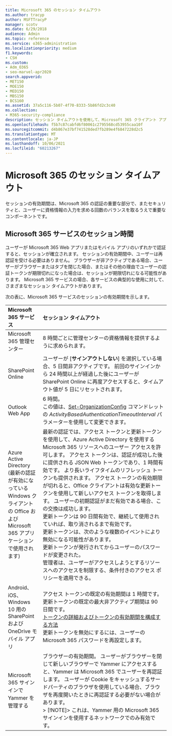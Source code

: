 ```yaml
---
title: Microsoft 365 のセッション タイムアウト
ms.author: tracyp
author: MSFTTracyP
manager: scotv
ms.date: 6/29/2018
audience: Admin
ms.topic: reference
ms.service: o365-administration
ms.localizationpriority: medium
f1.keywords:
- CSH
ms.custom:
- Adm_O365
- seo-marvel-apr2020
search.appverid:
- MET150
- MOE150
- MED150
- MBS150
- BCS160
ms.assetid: 37a5c116-5b07-4f70-8333-5b86fd2c3c40
ms.collection:
- M365-security-compliance
description: セッション タイムアウトを使用して、Microsoft 365 クライアント アプリのセキュリティとアクセスのしやすさのバランスをとる方法を学びます。
ms.openlocfilehash: f5b7c87cabfd6f80061c2795568cd53955caa10f
ms.sourcegitcommit: d4b867e37bf741528ded7fb289e4f6847228d2c5
ms.translationtype: MT
ms.contentlocale: ja-JP
ms.lasthandoff: 10/06/2021
ms.locfileid: "60213267"
---
```

# <a name="session-timeouts-for-microsoft-365"></a>Microsoft 365 のセッション タイムアウト

セッションの有効期間は、Microsoft 365 の認証の重要な部分で、またセキュリティと、ユーザーに資格情報の入力を求める回数のバランスを取るうえで重要なコンポーネントです。

## <a name="session-times-for-microsoft-365-services"></a>Microsoft 365 サービスのセッション時間

ユーザーが Microsoft 365 Web アプリまたはモバイル アプリのいずれかで認証すると、セッションが確立されます。 セッションの有効期間中、ユーザーは再認証を受ける必要はありません。 ブラウザーが非アクティブである場合、ユーザーがブラウザーまたはタブを閉じた場合、またはその他の理由でユーザーの認証トークンが期限切れになった場合は、セッションが期限切れになる可能性があります。 Microsoft 365 サービスの場合、各サービスの典型的な使用に対して、さまざまなセッション タイムアウトがあります。

次の表に、Microsoft 365 サービスのセッションの有効期間を示します。

| Microsoft 365 サービス | セッション タイムアウト |
|:-----|:-----|
|Microsoft 365 管理センター  <br/> |8 時間ごとに管理センターの資格情報を提供するように求められます。  <br/> |
|SharePoint Online  <br/> |ユーザーが [**サインアウトしない**] を選択している場合、5 日間非アクティブです。 前回のサインインから 24 時間以上が経過した後にユーザーが SharePoint Online に再度アクセスすると、タイムアウト値が 5 日にリセットされます。  <br/> |
|Outlook Web App  <br/> |6 時間。  <br/> この値は、[Set-OrganizationConfig](/powershell/module/exchange/set-organizationconfig) コマンドレットの _ActivityBasedAuthenticationTimeoutInterval_ パラメーターを使用して変更できます。  <br/> |
|Azure Active Directory  <br/> (最新の認証が有効になっている Windows クライアントの Office および Microsoft 365 アプリケーションで使用されます)  <br/> | 最新の認証では、アクセス トークンと更新トークンを使用して、Azure Active Directory を使用する Microsoft 365 リソースへのユーザー アクセスを許可します。 アクセス トークンは、認証が成功した後に提供される JSON Web トークンであり、1 時間有効です。 より長いライフタイムのリフレッシュ トークンも提供されます。 アクセス トークンの有効期限が切れると、Office クライアントは有効な更新トークンを使用して新しいアクセス トークンを取得します。 ユーザーの初期認証がまだ有効である場合、この交換は成功します。  <br/>  更新トークンは 90 日間有効で、継続して使用されていれば、取り消されるまで有効です。  <br/>  更新トークンは、次のような複数のイベントにより無効になる可能性があります。  <br/>  更新トークンが発行されてからユーザーのパスワードが変更された。  <br/>  管理者は、ユーザーがアクセスしようとするリソースへのアクセスを制限する、条件付きのアクセス ポリシーを適用できる。  <br/> |
|Android、iOS、Windows 10 用の SharePoint および OneDrive モバイル アプリ  <br/> |アクセス トークンの既定の有効期間は 1 時間です。 更新トークンの既定の最大非アクティブ期間は 90 日間です。  <br/> [トークンの詳細およびトークンの有効期間を構成する方法](/azure/active-directory/active-directory-configurable-token-lifetimes) <br/> 更新トークンを無効にするには、ユーザーの Microsoft 365 パスワードを再設定します。  <br/> |
|Microsoft 365 サインインで Yammer を管理する  <br/> |ブラウザーの有効期間。 ユーザーがブラウザーを閉じて新しいブラウザーで Yammer にアクセスすると、Yammer は Microsoft 365 でユーザーを再認証します。 ユーザーが Cookie をキャッシュするサードパーティのブラウザを使用している場合、ブラウザを再度開いたときに再認証する必要がない場合があります。  <br/> > [!NOTE]> これは、Yammer 用の Microsoft 365 サインインを使用するネットワークでのみ有効です。           |